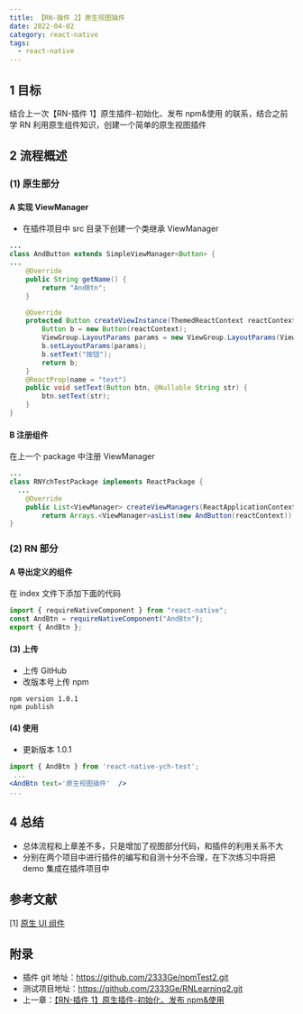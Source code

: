 ```yaml
---
title: 【RN-插件 2】原生视图插件
date: 2022-04-02
category: react-native
tags:
  - react-native
---
```


<!-- more -->
## 1 目标

结合上一次【RN-插件 1】原生插件-初始化、发布 npm&使用 的联系，结合之前学 RN 利用原生组件知识，创建一个简单的原生视图插件

## 2 流程概述

### (1) 原生部分

#### A 实现 ViewManager

- 在插件项目中 src 目录下创建一个类继承 ViewManager

```java
...
class AndButton extends SimpleViewManager<Button> {
...
    @Override
    public String getName() {
        return "AndBtn";
    }

    @Override
    protected Button createViewInstance(ThemedReactContext reactContext) {
        Button b = new Button(reactContext);
        ViewGroup.LayoutParams params = new ViewGroup.LayoutParams(ViewGroup.LayoutParams.MATCH_PARENT, ViewGroup.LayoutParams.MATCH_PARENT);
        b.setLayoutParams(params);
        b.setText("按钮");
        return b;
    }
    @ReactProp(name = "text")
    public void setText(Button btn, @Nullable String str) {
        btn.setText(str);
    }
}
```

#### B 注册组件

在上一个 package 中注册 ViewManager

```java
...
class RNYchTestPackage implements ReactPackage {
  ...
    @Override
    public List<ViewManager> createViewManagers(ReactApplicationContext reactContext) {
        return Arrays.<ViewManager>asList(new AndButton(reactContext));
}
```

### (2) RN 部分

#### A 导出定义的组件

在 index 文件下添加下面的代码

```js
import { requireNativeComponent } from "react-native";
const AndBtn = requireNativeComponent("AndBtn");
export { AndBtn };
```

#### (3) 上传

- 上传 GitHub
- 改版本号上传 npm

```
npm version 1.0.1
npm publish
```

#### (4) 使用

- 更新版本 1.0.1

```jsx
import { AndBtn } from 'react-native-ych-test';
 ...
<AndBtn text='原生视图插件'  />
...
```

## 4 总结

- 总体流程和上章差不多，只是增加了视图部分代码，和插件的利用关系不大
- 分别在两个项目中进行插件的编写和自测十分不合理，在下次练习中将把 demo 集成在插件项目中

## 参考文献

[1] [原生 UI 组件](https://reactnative.cn/docs/native-components-android/)

## 附录

- 插件 git 地址：https://github.com/2333Ge/npmTest2.git
- 测试项目地址：https://github.com/2333Ge/RNLearning2.git
- 上一章：[【RN-插件 1】原生插件-初始化、发布 npm&使用](./【RN-插件1】原生插件-初始化、发布npm&使用.md)
